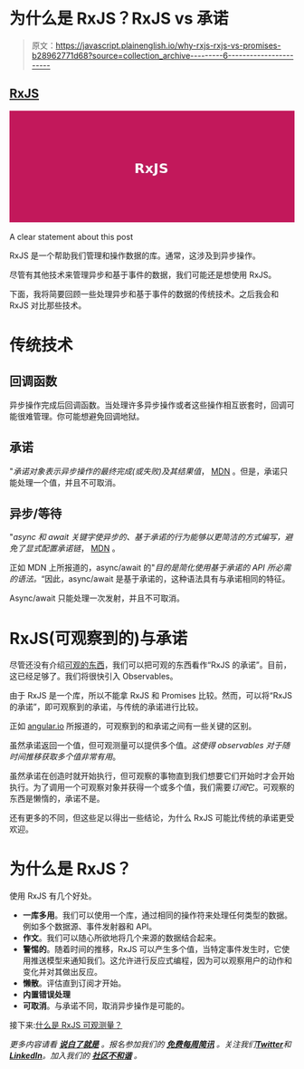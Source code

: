 # 为什么是 RxJS？RxJS vs 承诺

> 原文：<https://javascript.plainenglish.io/why-rxjs-rxjs-vs-promises-b28962771d68?source=collection_archive---------6----------------------->

## [RxJS](https://medium.com/@lorenzozar/list/rxjs-39bc4f4110ec)

![](img/2b1d4527bb57ba79e40b9572293a0cda.png)

A clear statement about this post

RxJS 是一个帮助我们管理和操作数据的库。通常，这涉及到异步操作。

尽管有其他技术来管理异步和基于事件的数据，我们可能还是想使用 RxJS。

下面，我将简要回顾一些处理异步和基于事件的数据的传统技术。之后我会和 RxJS 对比那些技术。

# 传统技术

## 回调函数

异步操作完成后回调函数。当处理许多异步操作或者这些操作相互嵌套时，回调可能很难管理。你可能想避免回调地狱。

## 承诺

"*承诺对象表示异步操作的最终完成(或失败)及其结果值*， [MDN](https://developer.mozilla.org/en-US/docs/Web/JavaScript/Reference/Global_Objects/Promise) 。但是，承诺只能处理一个值，并且不可取消。

## 异步/等待

"*async 和 await 关键字使异步的、基于承诺的行为能够以更简洁的方式编写，避免了显式配置承诺链*， [MDN](https://developer.mozilla.org/en-US/docs/Web/JavaScript/Reference/Statements/async_function) 。

正如 MDN 上所报道的，async/await 的"*目的是简化使用基于承诺的 API 所必需的语法。*“因此，async/await 是基于承诺的，这种语法具有与承诺相同的特征。

Async/await 只能处理一次发射，并且不可取消。

# RxJS(可观察到的)与承诺

尽管还没有介绍[可观的东西](https://www.vitainbeta.org/2022/02/01/what-are-observables/)，我们可以把可观的东西看作“RxJS 的承诺”。目前，这已经足够了。我们将很快引入 Observables。

由于 RxJS 是一个库，所以不能拿 RxJS 和 Promises 比较。然而，可以将“RxJS 的承诺”，即可观察到的承诺，与传统的承诺进行比较。

正如 [angular.io](https://angular.io/guide/comparing-observables#observables-compared-to-promises) 所报道的，可观察到的和承诺之间有一些关键的区别。

虽然承诺返回一个值，但可观测量可以提供多个值。*这使得 observables 对于随时间推移获取多个值非常有用*。

虽然承诺在创造时就开始执行，但可观察的事物直到我们想要它们开始时才会开始执行。为了调用一个可观察对象并获得一个或多个值，我们需要*订阅*它。可观察的东西是懒惰的，承诺不是。

还有更多的不同，但这些足以得出一些结论，为什么 RxJS 可能比传统的承诺更受欢迎。

# 为什么是 RxJS？

使用 RxJS 有几个好处。

*   **一库多用**。我们可以使用一个库，通过相同的操作符来处理任何类型的数据。例如多个数据源、事件发射器和 API。
*   **作文**。我们可以随心所欲地将几个来源的数据结合起来。
*   **警惕的**。随着时间的推移，RxJS 可以产生多个值，当特定事件发生时，它使用推送模型来通知我们。这允许进行反应式编程，因为可以观察用户的动作和变化并对其做出反应。
*   **懒散**。评估直到订阅才开始。
*   **内置错误处理**
*   **可取消**。与承诺不同，取消异步操作是可能的。

接下来:[什么是 RxJS 可观测量？](https://medium.com/p/5707e0c4c7ba)

*更多内容请看* [***说白了就是***](https://plainenglish.io/) *。报名参加我们的* [***免费每周简讯***](http://newsletter.plainenglish.io/) *。关注我们*[***Twitter***](https://twitter.com/inPlainEngHQ)*和*[***LinkedIn***](https://www.linkedin.com/company/inplainenglish/)*。加入我们的* [***社区不和谐***](https://discord.gg/GtDtUAvyhW) *。*